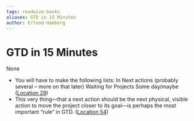 ```yaml
---
tags: readwise-books
aliases: GTD in 15 Minutes
author: Erlend-Hamberg
---
```

# GTD in 15 Minutes

None

- You will have to make the following lists: In Next actions (probably several – more on that later) Waiting for Projects Some day/maybe ([Location 29](https://readwise.io/to_kindle?action=open&asin=B00QRC0TBA&location=29))
- This very thing—that a next action should be the next physical, visible action to move the project closer to its goal—is perhaps the most important “rule” in GTD. ([Location 54](https://readwise.io/to_kindle?action=open&asin=B00QRC0TBA&location=54))
